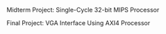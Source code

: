 Midterm Project:    Single-Cycle 32-bit MIPS Processor

Final Project:       VGA Interface Using AXI4 Processor
